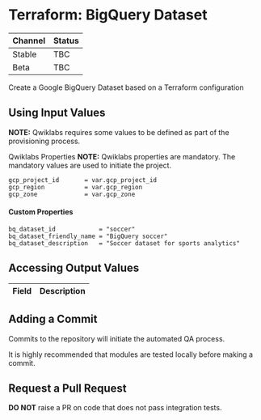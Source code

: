 # Terraform: BigQuery Dataset 

| Channel | Status |
|---------|--------|
| Stable  | TBC    | 
| Beta    | TBC    | 

Create a Google BigQuery Dataset based on a Terraform configuration

## Using Input Values 

__NOTE:__ Qwiklabs requires some values to be defined as part of the provisioning process. 

Qwiklabs Properties
__NOTE:__ Qwiklabs properties are mandatory. 
The mandatory values are used to initiate the project.

```
gcp_project_id       = var.gcp_project_id 
gcp_region           = var.gcp_region 
gcp_zone             = var.gcp_zone 
```

#### Custom Properties

```
bq_dataset_id            = "soccer"
bq_dataset_friendly_name = "BigQuery soccer"
bq_dataset_description   = "Soccer dataset for sports analytics"
```


## Accessing Output Values 

| Field | Description |
|-------|-------------|


## Adding a Commit 

Commits to the repository will initiate the automated QA process.

It is highly recommended that modules are tested locally before making a commit.

## Request a Pull Request

__DO NOT__ raise a PR on code that does not pass integration tests.
